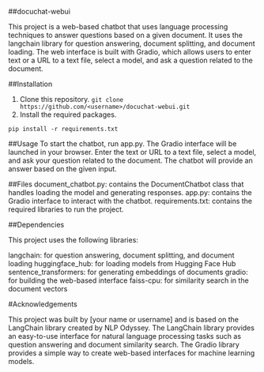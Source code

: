 ##docuchat-webui

This project is a web-based chatbot that uses language processing techniques to answer questions based on a given document. It uses the langchain library for question answering, document splitting, and document loading. The web interface is built with Gradio, which allows users to enter text or a URL to a text file, select a model, and ask a question related to the document.

##Installation

1. Clone this repository.
```git clone https://github.com/<username>/docuchat-webui.git```
2. Install the required packages.

```pip install -r requirements.txt```

##Usage
To start the chatbot, run app.py. The Gradio interface will be launched in your browser. Enter the text or URL to a text file, select a model, and ask your question related to the document. The chatbot will provide an answer based on the given input.

##Files
document_chatbot.py: contains the DocumentChatbot class that handles loading the model and generating responses.
app.py: contains the Gradio interface to interact with the chatbot.
requirements.txt: contains the required libraries to run the project.


##Dependencies

This project uses the following libraries:

langchain: for question answering, document splitting, and document loading
huggingface_hub: for loading models from Hugging Face Hub
sentence_transformers: for generating embeddings of documents
gradio: for building the web-based interface
faiss-cpu: for similarity search in the document vectors

#Acknowledgements

This project was built by [your name or username] and is based on the LangChain library created by NLP Odyssey. The LangChain library provides an easy-to-use interface for natural language processing tasks such as question answering and document similarity search. The Gradio library provides a simple way to create web-based interfaces for machine learning models.
